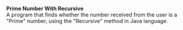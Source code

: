 <b>Prime Number With Recursive</b> <br>
A program that finds whether the number received from the user is a "Prime" number, using the "Recursive" method in Java language.
